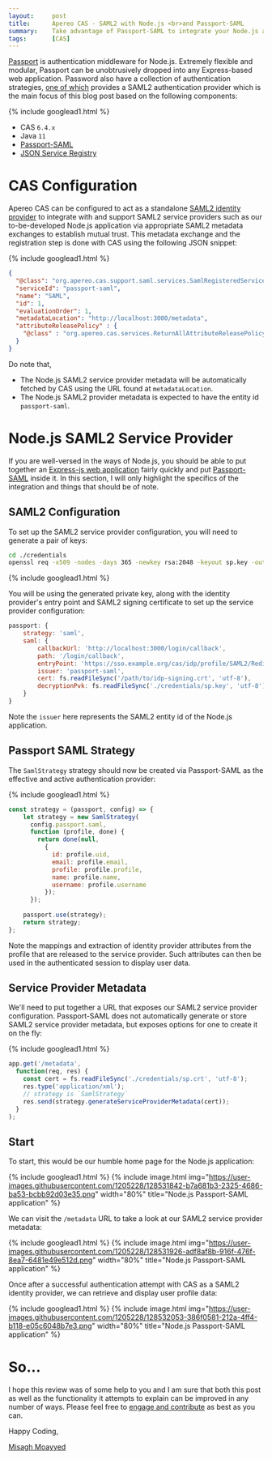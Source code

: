 ```yaml
---
layout:     post
title:      Apereo CAS - SAML2 with Node.js <br>and Passport-SAML
summary:    Take advantage of Passport-SAML to integrate your Node.js application with a SAML2 identity provider for authentication.
tags:       [CAS]
---
```


[Passport](http://www.passportjs.org/) is authentication middleware for Node.js. Extremely flexible and modular, Passport can be unobtrusively dropped into any Express-based web application. Password also have a collection of authentication strategies, [one of which](http://www.passportjs.org/packages/passport-saml/) provides a SAML2 authentication provider which is the main focus of this blog post based on the following components:

{% include googlead1.html  %}

- CAS `6.4.x`
- Java `11`
- [Passport-SAML](http://www.passportjs.org/packages/passport-saml/)
- [JSON Service Registry](https://apereo.github.io/cas/6.4.x/services/JSON-Service-Management.html)

# CAS Configuration

Apereo CAS can be configured to act as a standalone [SAML2 identity provider](https://apereo.github.io/cas/6.4.x/authentication/Configuring-SAML2-Authentication.html) to integrate with and support SAML2 service providers such as our to-be-developed Node.js application via appropriate SAML2 metadata exchanges to establish mutual trust. This metadata exchange and the registration step is done with CAS using the following JSON snippet:

{% include googlead1.html  %}

```json
{
  "@class": "org.apereo.cas.support.saml.services.SamlRegisteredService",
  "serviceId": "passport-saml",
  "name": "SAML",
  "id": 1,
  "evaluationOrder": 1,
  "metadataLocation": "http://localhost:3000/metadata",
  "attributeReleasePolicy" : {
    "@class" : "org.apereo.cas.services.ReturnAllAttributeReleasePolicy"
  }
}
```

Do note that,

- The Node.js SAML2 service provider metadata will be automatically fetched by CAS using the URL found at `metadataLocation`.
- The Node.js SAML2 provider metadata is expected to have the entity id `passport-saml`.

# Node.js SAML2 Service Provider

If you are well-versed in the ways of Node.js, you should be able to put together an [Express-js web application](https://expressjs.com/) fairly quickly and put [Passport-SAML](http://www.passportjs.org/packages/passport-saml/) inside it. In this section, I will only highlight the specifics of the integration and things that should be of note. 

## SAML2 Configuration

To set up the SAML2 service provider configuration, you will need to generate a pair of keys:

```bash
cd ./credentials
openssl req -x509 -nodes -days 365 -newkey rsa:2048 -keyout sp.key -out sp.crt
```

{% include googlead1.html  %}

You will be using the generated private key, along with the identity provider's entry point and SAML2 signing certificate to set up the service provider configuration:

```js
passport: {
    strategy: 'saml',
    saml: {
        callbackUrl: 'http://localhost:3000/login/callback',
        path: '/login/callback',
        entryPoint: 'https://sso.example.org/cas/idp/profile/SAML2/Redirect/SSO',
        issuer: 'passport-saml',
        cert: fs.readFileSync('/path/to/idp-signing.crt', 'utf-8'),
        decryptionPvk: fs.readFileSync('./credentials/sp.key', 'utf-8'),
    }
}
```

Note the `issuer` here represents the SAML2 entity id of the Node.js application.

## Passport SAML Strategy
 
The `SamlStrategy` strategy should now be created via Passport-SAML as the effective and active authentication provider: 

{% include googlead1.html  %}

```js
const strategy = (passport, config) => {  
    let strategy = new SamlStrategy(
      config.passport.saml,
      function (profile, done) {
        return done(null,
          {
            id: profile.uid,
            email: profile.email,
            profile: profile.profile,
            name: profile.name,
            username: profile.username
          });
      });
  
    passport.use(strategy);
    return strategy;
};
```

Note the mappings and extraction of identity provider attributes from the profile that are released to the service provider. Such attributes can then be used in the authenticated session to display user data.

## Service Provider Metadata

We'll need to put together a URL that exposes our SAML2 service provider configuration. Passport-SAML does not automatically generate or store SAML2 service provider metadata, but exposes options for one to create it on the fly:

{% include googlead1.html  %}

```js
app.get('/metadata',
  function(req, res) {
    const cert = fs.readFileSync('./credentials/sp.crt', 'utf-8');
    res.type('application/xml');
    // strategy is `SamlStrategy`
    res.send(strategy.generateServiceProviderMetadata(cert));
  }
);
```

## Start

To start, this would be our humble home page for the Node.js application:

{% include googlead1.html  %}
{% include image.html img="https://user-images.githubusercontent.com/1205228/128531842-b7a681b3-2325-4686-ba53-bcbb92d03e35.png" 
width="80%" title="Node.js Passport-SAML application" %}

We can visit the `/metadata` URL to take a look at our SAML2 service provider metadata:

{% include googlead1.html  %}
{% include image.html img="https://user-images.githubusercontent.com/1205228/128531926-adf8af8b-916f-476f-8ea7-6481e49e512d.png" 
width="80%" title="Node.js Passport-SAML application" %}

Once after a successful authentication attempt with CAS as a SAML2 identity provider, we can retrieve and display user profile data:

{% include googlead1.html  %}
{% include image.html img="https://user-images.githubusercontent.com/1205228/128532053-386f0581-212a-4ff4-b118-e05c6048b7e3.png" 
width="80%" title="Node.js Passport-SAML application" %}

# So...

I hope this review was of some help to you and I am sure that both this post as well as the functionality it attempts to explain can be improved in any number of ways. Please feel free to [engage and contribute][contribguide] as best as you can.

Happy Coding,

[Misagh Moayyed](https://fawnoos.com)

[contribguide]: https://apereo.github.io/cas/developer/Contributor-Guidelines.html